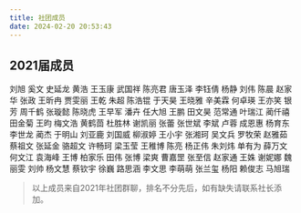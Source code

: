 ```yaml
---
title: 社团成员
date: 2024-02-20 20:53:43
---
```


## 2021届成员

刘旭 奚文 史延龙 黄浩 王玉康 武国祥 陈亮君 唐玉泽 李钰倩 杨静 刘伟 陈晨 赵家华 张政 王昕冉 贾雯丽 王乾 朱超 陈浩锟 于天昊 王晓雅 辛美霖 何卓瑛 王亦笑 银芳 周千鹤 张璇懿 陈晓虎 王早军 潘卉 任大旭 王鹏 田文昊 范常通 叶瑞江 蔺仟禧 田金菊 王昀 梅文浩 黄鹤茴 杜胜林 谢凯丽 张蕾 张世斌 李斌 卢蓉 成恩惠 杨育东 李世龙 蔺杰 于明山 刘亚鹿 刘国威 柳淑婷 王小宇 张湘珂 吴文兵 罗牧荣 赵雅茹 蔡祖文 张延金 骆超文 许畅珂 梁玉莹 王稚博 陈亮 杨正伟 朱刘炜 单有为 薛万文 何文江 袁海峰 王博 柏家乐 田伟 张博 梁爽 曹嘉罡 张至信 赵家通 王姝 谢妮娜 魏丽雯 刘帅 杨文慧 蔡钦宇 徐巍 路思涵 李文思 李萌萌 张兰玺 杨阳 赖俊志 马旭瑞 

> 以上成员来自2021年社团群聊，排名不分先后，如有缺失请联系社长添加。